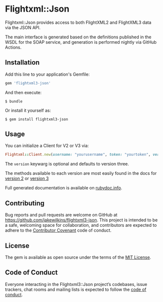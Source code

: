 # Flightxml::Json

Flightxml::Json provides access to both FlightXML2 and FlightXML3 data via the JSON API.

The main interface is generated based on the definitions published in the WSDL
for the SOAP service, and generation is performed nightly via GitHub Actions.

## Installation

Add this line to your application's Gemfile:

```ruby
gem 'flightxml3-json'
```

And then execute:

    $ bundle

Or install it yourself as:

    $ gem install flightxml3-json

## Usage

You can initialize a Client for V2 or V3 via:

```ruby
Flightxml::Client.new(username: "yourusername", token: "yourtoken", version: 3)
```

The `version` keywarg is optional and defaults to version three.

The methods available to each version are most easily found in the docs for
[version 2](https://www.rubydoc.info/github/jakewilkins/flightxml-json/master/Flightxml/V2/Operations) or
[version 3](https://www.rubydoc.info/github/jakewilkins/flightxml-json/master/Flightxml/V3/Operations)

Full generated documentation is available on [rubydoc.info](https://www.rubydoc.info/github/jakewilkins/flightxml-json/master).

## Contributing

Bug reports and pull requests are welcome on GitHub at https://github.com/jakewilkins/flightxml3-json. This project is intended to be a safe, welcoming space for collaboration, and contributors are expected to adhere to the [Contributor Covenant](http://contributor-covenant.org) code of conduct.

## License

The gem is available as open source under the terms of the [MIT License](https://opensource.org/licenses/MIT).

## Code of Conduct

Everyone interacting in the Flightxml3::Json project’s codebases, issue trackers, chat rooms and mailing lists is expected to follow the [code of conduct](https://github.com/jakewilkins/flightxml3-json/blob/master/CODE_OF_CONDUCT.md).
